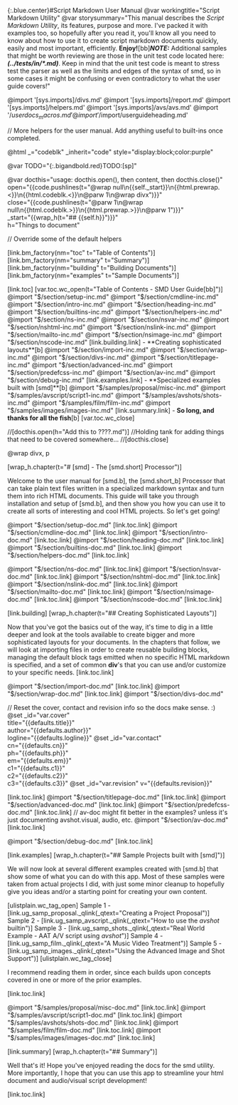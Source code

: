 {:.blue.center}#Script Markdown User Manual
@var workingtitle="Script Markdown Utility"
@var storysummary="This manual describes the *Script Markdown Utility*, its features, purpose and more. I've packed it with examples too, so hopefully after you read it, you'll know all you need to know about how to use it to create script markdown documents quickly, easily and most important, efficiently. **Enjoy!**[bb]***NOTE:*** Additional samples that might be worth reviewing are those in the unit test code located here: ***(../tests/in/&ast;.md)***. Keep in mind that the unit test code is meant to stress test the parser as well as the limits and edges of the syntax of smd, so in some cases it might be confusing or even contradictory to what the user guide covers!"

@import '[sys.imports]/divs.md'
@import '[sys.imports]/report.md'
@import '[sys.imports]/helpers.md'
@import '[sys.imports]/avs/avs.md'
@import '$/userdocs_macros.md'
@import '$/import/userguideheading.md'

// More helpers for the user manual. Add anything useful to built-ins once completed.

@html _="codeblk" _inherit="code" style="display:block;color:purple"

@var TODO="{:.bigandbold.red}TODO:[sp]"

@var docthis="usage: docthis.open(), then content, then docthis.close()"\
    open="{{code.pushlines(t=\"@wrap null\n{{self._start}}\n{{html.prewrap.<}}\n{{html.codeblk.<}}\n@parw 1\n@wrap divx\")}}"\
    close="{{code.pushlines(t=\"@parw 1\n@wrap null\n{{html.codeblk.>}}\n{{html.prewrap.>}}\n@parw 1\")}}"\
     _start="{{wrap_h(t=\"## {{self.h}}\")}}"\
     h="Things to document"

// Override some of the default helpers

[link.bm_factory(nm="toc" t="Table of Contents")]
[link.bm_factory(nm="summary" t="Summary")]
[link.bm_factory(nm="building" t="Building Documents")]
[link.bm_factory(nm="examples" t="Sample Documents")]

[link.toc]
[var.toc.wc_open(t="Table of Contents - SMD User Guide[bb]")]
@import "$/section/setup-inc.md"
@import "$/section/cmdline-inc.md"
@import "$/section/intro-inc.md"
@import "$/section/heading-inc.md"
@import "$/section/builtins-inc.md"
@import "$/section/helpers-inc.md"
@import "$/section/ns-inc.md"
@import "$/section/nsvar-inc.md"
@import "$/section/nshtml-inc.md"
@import "$/section/nslink-inc.md"
@import "$/section/mailto-inc.md"
@import "$/section/nsimage-inc.md"
@import "$/section/nscode-inc.md"
[link.building.link] - **Creating sophisticated layouts**[b]
@import "$/section/import-inc.md"
@import "$/section/wrap-inc.md"
@import "$/section/divs-inc.md"
@import "$/section/titlepage-inc.md"
@import "$/section/advanced-inc.md"
@import "$/section/predefcss-inc.md"
@import "$/section/av-inc.md"
@import "$/section/debug-inc.md"
[link.examples.link] - **Specialized examples built with [smd]**[b]
@import "$/samples/proposal/misc-inc.md"
@import "$/samples/avscript/script1-inc.md"
@import "$/samples/avshots/shots-inc.md"
@import "$/samples/film/film-inc.md"
@import "$/samples/images/images-inc.md"
[link.summary.link] - **So long, and thanks for all the fish**[b]
[var.toc.wc_close]

//[docthis.open(h="Add this to ????.md")]
//Holding tank for adding things that need to be covered somewhere...
//[docthis.close]

@wrap divx, p

[wrap_h.chapter(t="# [smd] - The [smd.short] Processor")]

Welcome to the user manual for [smd.b], the [smd.short_b] Processor that can take plain text files written in a specialized markdown syntax and turn them into rich HTML documents. This guide will take you through installation and setup of [smd.b], and then show you how you can use it to create all sorts of interesting and cool HTML projects. So let's get going!

@import "$/section/setup-doc.md"
[link.toc.link]
@import "$/section/cmdline-doc.md"
[link.toc.link]
@import "$/section/intro-doc.md"
[link.toc.link]
@import "$/section/heading-doc.md"
[link.toc.link]
@import "$/section/builtins-doc.md"
[link.toc.link]
@import "$/section/helpers-doc.md"
[link.toc.link]

@import "$/section/ns-doc.md"
[link.toc.link]
@import "$/section/nsvar-doc.md"
[link.toc.link]
@import "$/section/nshtml-doc.md"
[link.toc.link]
@import "$/section/nslink-doc.md"
[link.toc.link]
@import "$/section/mailto-doc.md"
[link.toc.link]
@import "$/section/nsimage-doc.md"
[link.toc.link]
@import "$/section/nscode-doc.md"
[link.toc.link]

[link.building]
[wrap_h.chapter(t="## Creating Sophisticated Layouts")]

Now that you've got the basics out of the way, it's time to dig in a little deeper and look at the tools available to create bigger and more sophisticated layouts for your documents. In the chapters that follow, we will look at importing files in order to create reusable building blocks, managing the default block tags emitted when no specific HTML markdown is specified, and a set of common **div**'s that you can use and/or customize to your specific needs.
[link.toc.link]

@import "$/section/import-doc.md"
[link.toc.link]
@import "$/section/wrap-doc.md"
[link.toc.link]
@import "$/section/divs-doc.md"

// Reset the cover, contact and revision info so the docs make sense. :)
@set _id="var.cover"\
     title="{{defaults.title}}" \
     author="{{defaults.author}}" \
     logline="{{defaults.logline}}"
@set _id="var.contact" \
     cn="{{defaults.cn}}" \
     ph="{{defaults.ph}}" \
     em="{{defaults.em}}" \
     c1="{{defaults.c1}}" \
     c2="{{defaults.c2}}" \
     c3="{{defaults.c3}}"
@set _id="var.revision" v="{{defaults.revision}}"

[link.toc.link]
@import "$/section/titlepage-doc.md"
[link.toc.link]
@import "$/section/advanced-doc.md"
[link.toc.link]
@import "$/section/predefcss-doc.md"
[link.toc.link]
// av-doc might fit better in the examples? unless it's just documenting avshot.visual, audio, etc.
@import "$/section/av-doc.md"
[link.toc.link]

@import "$/section/debug-doc.md"
[link.toc.link]

[link.examples]
[wrap_h.chapter(t="## Sample Projects built with [smd]")]

We will now look at several different examples created with [smd.b] that show some of what you can do with this app. Most of these samples were taken from actual projects I did, with just some minor cleanup to hopefully give you ideas and/or a starting point for creating your own content.

[ulistplain.wc_tag_open]
     Sample 1 - [link.ug_samp_proposal._qlink(_qtext="Creating a Project Proposal")]
     Sample 2 - [link.ug_samp_avscript._qlink(_qtext="How to use the *avshot* builtin")]
     Sample 3 - [link.ug_samp_shots._qlink(_qtext="Real World Example - AAT A/V script using *avshot*")]
     Sample 4 - [link.ug_samp_film._qlink(_qtext="A Music Video Treatment")]
     Sample 5 - [link.ug_samp_images._qlink(_qtext="Using the Advanced Image and Shot Support")]
[ulistplain.wc_tag_close]

I recommend reading them in order, since each builds upon concepts covered in one or more of the prior examples. 

[link.toc.link]

@import "$/samples/proposal/misc-doc.md"
[link.toc.link]
@import "$/samples/avscript/script1-doc.md"
[link.toc.link]
@import "$/samples/avshots/shots-doc.md"
[link.toc.link]
@import "$/samples/film/film-doc.md"
[link.toc.link]
@import "$/samples/images/images-doc.md"
[link.toc.link]


[link.summary]
[wrap_h.chapter(t="## Summary")]

Well that's it! Hope you've enjoyed reading the docs for the smd utility. More importantly, I hope that you can use this app to streamline your html document and audio/visual script development!

[link.toc.link]
